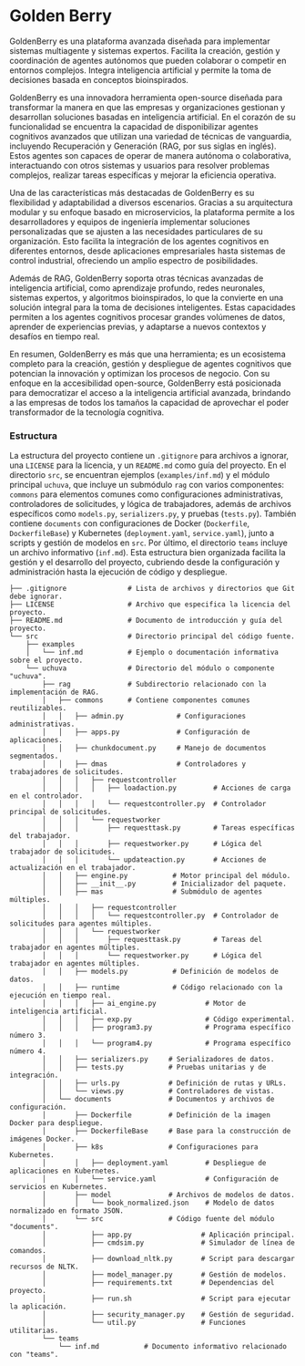 # Golden Berry

GoldenBerry es una plataforma avanzada diseñada para implementar sistemas multiagente y sistemas expertos. Facilita la creación, gestión y coordinación de agentes autónomos que pueden colaborar o competir en entornos complejos. Integra inteligencia artificial y permite la toma de decisiones basada en conceptos bioinspirados.

GoldenBerry es una innovadora herramienta open-source diseñada para transformar la manera en que las empresas y organizaciones gestionan y desarrollan soluciones basadas en inteligencia artificial. En el corazón de su funcionalidad se encuentra la capacidad de disponibilizar agentes cognitivos avanzados que utilizan una variedad de técnicas de vanguardia, incluyendo Recuperación y Generación (RAG, por sus siglas en inglés). Estos agentes son capaces de operar de manera autónoma o colaborativa, interactuando con otros sistemas y usuarios para resolver problemas complejos, realizar tareas específicas y mejorar la eficiencia operativa.

Una de las características más destacadas de GoldenBerry es su flexibilidad y adaptabilidad a diversos escenarios. Gracias a su arquitectura modular y su enfoque basado en microservicios, la plataforma permite a los desarrolladores y equipos de ingeniería implementar soluciones personalizadas que se ajusten a las necesidades particulares de su organización. Esto facilita la integración de los agentes cognitivos en diferentes entornos, desde aplicaciones empresariales hasta sistemas de control industrial, ofreciendo un amplio espectro de posibilidades.

Además de RAG, GoldenBerry soporta otras técnicas avanzadas de inteligencia artificial, como aprendizaje profundo, redes neuronales, sistemas expertos, y algoritmos bioinspirados, lo que la convierte en una solución integral para la toma de decisiones inteligentes. Estas capacidades permiten a los agentes cognitivos procesar grandes volúmenes de datos, aprender de experiencias previas, y adaptarse a nuevos contextos y desafíos en tiempo real.

En resumen, GoldenBerry es más que una herramienta; es un ecosistema completo para la creación, gestión y despliegue de agentes cognitivos que potencian la innovación y optimizan los procesos de negocio. Con su enfoque en la accesibilidad open-source, GoldenBerry está posicionada para democratizar el acceso a la inteligencia artificial avanzada, brindando a las empresas de todos los tamaños la capacidad de aprovechar el poder transformador de la tecnología cognitiva.

### Estructura

La estructura del proyecto contiene un `.gitignore` para archivos a ignorar, una `LICENSE` para la licencia, y un `README.md` como guía del proyecto. En el directorio `src`, se encuentran ejemplos (`examples/inf.md`) y el módulo principal `uchuva`, que incluye un submódulo `rag` con varios componentes: `commons` para elementos comunes como configuraciones administrativas, controladores de solicitudes, y lógica de trabajadores, además de archivos específicos como `models.py`, `serializers.py`, y pruebas (`tests.py`). También contiene `documents` con configuraciones de Docker (`Dockerfile`, `DockerfileBase`) y Kubernetes (`deployment.yaml`, `service.yaml`), junto a scripts y gestión de modelos en `src`. Por último, el directorio `teams` incluye un archivo informativo (`inf.md`). Esta estructura bien organizada facilita la gestión y el desarrollo del proyecto, cubriendo desde la configuración y administración hasta la ejecución de código y despliegue.

```
├── .gitignore               # Lista de archivos y directorios que Git debe ignorar.
├── LICENSE                  # Archivo que especifica la licencia del proyecto.
├── README.md                # Documento de introducción y guía del proyecto.
└── src                      # Directorio principal del código fuente.
    ├── examples
    │   └── inf.md           # Ejemplo o documentación informativa sobre el proyecto.
    └── uchuva               # Directorio del módulo o componente "uchuva".
        ├── rag              # Subdirectorio relacionado con la implementación de RAG.
        │   ├── commons      # Contiene componentes comunes reutilizables.
        │   │   ├── admin.py             # Configuraciones administrativas.
        │   │   ├── apps.py              # Configuración de aplicaciones.
        │   │   ├── chunkdocument.py     # Manejo de documentos segmentados.
        │   │   ├── dmas                 # Controladores y trabajadores de solicitudes.
        │   │   │   ├── requestcontroller
        │   │   │   │   ├── loadaction.py         # Acciones de carga en el controlador.
        │   │   │   │   └── requestcontroller.py  # Controlador principal de solicitudes.
        │   │   │   └── requestworker
        │   │   │       ├── requesttask.py        # Tareas específicas del trabajador.
        │   │   │       ├── requestworker.py      # Lógica del trabajador de solicitudes.
        │   │   │       └── updateaction.py       # Acciones de actualización en el trabajador.
        │   │   ├── engine.py           # Motor principal del módulo.
        │   │   ├── __init__.py         # Inicializador del paquete.
        │   │   ├── mas                 # Submódulo de agentes múltiples.
        │   │   │   ├── requestcontroller
        │   │   │   │   └── requestcontroller.py  # Controlador de solicitudes para agentes múltiples.
        │   │   │   └── requestworker
        │   │   │       ├── requesttask.py        # Tareas del trabajador en agentes múltiples.
        │   │   │       └── requestworker.py      # Lógica del trabajador en agentes múltiples.
        │   │   ├── models.py           # Definición de modelos de datos.
        │   │   ├── runtime             # Código relacionado con la ejecución en tiempo real.
        │   │   │   ├── ai_engine.py            # Motor de inteligencia artificial.
        │   │   │   ├── exp.py                  # Código experimental.
        │   │   │   ├── program3.py             # Programa específico número 3.
        │   │   │   └── program4.py             # Programa específico número 4.
        │   │   ├── serializers.py     # Serializadores de datos.
        │   │   ├── tests.py           # Pruebas unitarias y de integración.
        │   │   ├── urls.py            # Definición de rutas y URLs.
        │   │   └── views.py           # Controladores de vistas.
        │   └── documents              # Documentos y archivos de configuración.
        │       ├── Dockerfile         # Definición de la imagen Docker para despliegue.
        │       ├── DockerfileBase     # Base para la construcción de imágenes Docker.
        │       ├── k8s                # Configuraciones para Kubernetes.
        │       │   ├── deployment.yaml         # Despliegue de aplicaciones en Kubernetes.
        │       │   └── service.yaml            # Configuración de servicios en Kubernetes.
        │       ├── model              # Archivos de modelos de datos.
        │       │   └── book_normalized.json    # Modelo de datos normalizado en formato JSON.
        │       └── src                # Código fuente del módulo "documents".
        │           ├── app.py                 # Aplicación principal.
        │           ├── cmdsim.py              # Simulador de línea de comandos.
        │           ├── download_nltk.py       # Script para descargar recursos de NLTK.
        │           ├── model_manager.py       # Gestión de modelos.
        │           ├── requirements.txt       # Dependencias del proyecto.
        │           ├── run.sh                 # Script para ejecutar la aplicación.
        │           ├── security_manager.py    # Gestión de seguridad.
        │           └── util.py                # Funciones utilitarias.
        └── teams
            └── inf.md           # Documento informativo relacionado con "teams".

```
